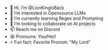 - 👋 Hi, I’m @LionKingIsBack
- 👀 I’m interested in Opensource LLMs
- 🌱 I’m currently learning Regex and Prompting
- 💞️ I’m looking to collaborate on AI projects
- 📫 Reach me on Discord 
- 😄 Pronouns: You/He/I
- ⚡ Fun fact: Favorite Pronom: "My Lord"

<!---
LionKingIsBack/LionKingIsBack is a ✨ special ✨ repository because its `README.md` (this file) appears on your GitHub profile.
You can click the Preview link to take a look at your changes.
--->
